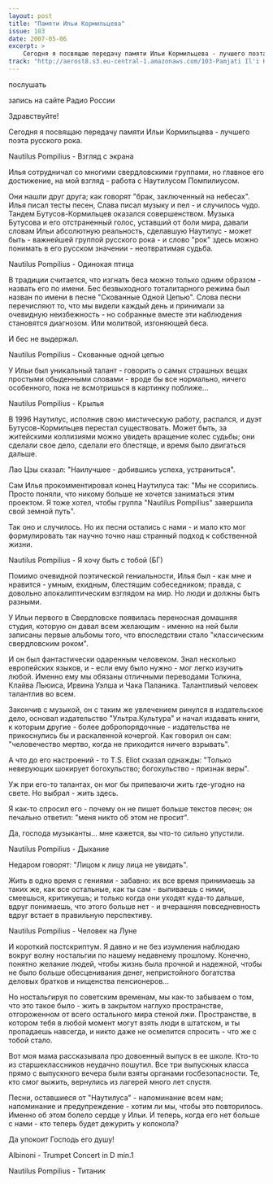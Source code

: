 ```yaml
---
layout: post
title: "Памяти Ильи Кормильцева"
issue: 103
date: 2007-05-06
excerpt: >
    Сегодня я посвящаю передачу памяти Ильи Кормильцева - лучшего поэта русского рока.
track: "http://aerost8.s3.eu-central-1.amazonaws.com/103-Pamjati Il'i Kormil'tseva.mp3"
---
```


послушать

запись на сайте Радио России

Здравствуйте!

Сегодня я посвящаю передачу памяти Ильи Кормильцева - лучшего поэта русского рока.

Nautilus Pompilius - Взгляд с экрана

Илья сотрудничал со многими свердловскими группами, но главное его достижение, на мой взгляд - работа с Наутилусом Помпилиусом.

Они нашли друг друга; как говорят "брак, заключенный на небесах". Илья писал тесты песен, Слава писал музыку и пел - и случилось чудо. Тандем Бутусов-Кормильцев оказался совершенством. Музыка Бутусова и его отстраненный голос, уставший от боли мира, давали словам Ильи абсолютную реальность, сделавшую Наутилус - может быть - важнейшей группой русского рока - и слово "рок" здесь можно понимать в его русском значении - неотвратимая судьба.

Nautilus Pompilius - Одинокая птица

В традиции считается, что изгнать беса можно только одним образом - назвать его по имени. Бес безвыходного тоталитарного режима был назван по имени в песне "Скованные Одной Цепью". Слова песни перечисляют то, что мы видели каждый день и принимали за очевидную неизбежность - но собранные вместе эти наблюдения становятся диагнозом. Или молитвой, изгоняющей беса.

И бес не выдержал.

Nautilus Pompilius - Скованные одной цепью

У Ильи был уникальный талант - говорить о самых страшных вещах простыми обыденными словами - вроде бы все нормально, ничего особенного, пока не всмотришься в картинку поближе...

Nautilus Pompilius - Крылья

В 1996 Наутилус, исполнив свою мистическую работу, распался, и дуэт Бутусов-Кормильцев перестал существовать. Может быть, за житейскими коллизиями можно увидеть вращение колес судьбы; они сделали свое дело, сделали его блестяще, и время было двигаться дальше.

Лао Цзы сказал: "Наилучшее - добившись успеха, устраниться".

Сам Илья прокомментировал конец Наутилуса так: "Мы не ссорились. Просто поняли, что никому больше не хочется заниматься этим проектом. Я тоже хотел, чтобы группа "Nautilus Pompilius" завершила свой земной путь".

Так оно и случилось. Но их песни остались с нами - и мало кто мог формулировать так научно точно наш странный подход к собственной жизни.

Nautilus Pompilius - Я хочу быть с тобой (БГ)

Помимо очевидной поэтической гениальности, Илья был - как мне и нравится - умным, ехидным, блестящим собеседником; правда, с довольно апокалиптическим взглядом на мир. Но люди и должны быть разными.

У Ильи первого в Свердловске появилась переносная домашняя студия, которую он давал всем желающим - именно на ней были записаны первые альбомы того, что впоследствии стало "классическим свердловским роком".

И он был фантастически одаренным человеком. Знал несколько европейских языков, и - если ему было нужно - мог легко изучить любой. Именно ему мы обязаны отличными переводами Толкина, Клайва Льюиса, Ирвина Уэлша и Чака Паланика. Талантливый человек талантлив во всем.

Закончив с музыкой, он с таким же увлечением ринулся в издательское дело, основал издательство "Ультра.Культура" и начал издавать книги, к которым другие - более добропорядочные - издательства не прикоснулись бы и раскаленной кочергой. Как говорил он сам: "человечество мертво, когда не приходится ничего взрывать".

А что до его настроений - то T.S. Eliot сказал однажды: "Только неверующих шокирует богохульство; богохульство - признак веры".

Уж при его-то талантах, он мог бы припеваючи жить где-угодно на свете. Но выбрал - жить здесь.

Я как-то спросил его - почему он не пишет больше текстов песен; он печально ответил: "меня никто об этом не просит".

Да, господа музыканты... мне кажется, вы что-то сильно упустили.

Nautilus Pompilius - Дыхание

Недаром говорят: "Лицом к лицу лица не увидать".

Жить в одно время с гениями - забавно: их все время принимаешь за таких же, как все остальные, как ты сам - выпиваешь с ними, смеешься, критикуешь; и только когда они уходят куда-то дальше, вдруг понимаешь, что этого больше нет - и вчерашняя повседневность вдруг встает в правильную перспективу.

Nautilus Pompilius - Человек на Луне

И короткий постскриптум. Я давно и не без изумления наблюдаю вокруг волну ностальгии по нашему недавнему прошлому. Конечно, понятно желание людей, чтобы жизнь была прочной и надежной, чтобы не было больше обесценивания денег, непристойного богатства деловых братков и нищенства пенсионеров...

Но ностальгируя по советским временам, мы как-то забываем о том, что это такое было - жить в закрытом наглухо пространстве, отгороженном от всего остального мира стеной лжи. Пространстве, в котором тебя в любой момент могут взять люди в штатском, и ты пропадаешь навсегда, и никто даже не осмелится спросить - что же с тобой стало.

Вот моя мама рассказывала про довоенный выпуск в ее школе. Кто-то из старшеклассников неудачно пошутил. Все три выпускных класса прямо с выпускного вечера были взяты органами госбезопасности. Те, кто смог выжить, вернулись из лагерей много лет спустя.

Песни, оставшиеся от "Наутилуса" - напоминание всем нам; напоминание и предупреждение - хотим ли мы, чтобы это повторилось. Именно об этом болело сердце у Ильи. И теперь, когда его нет больше с нами - кто теперь будет дежурить у колокола?

Да упокоит Господь его душу!

Albinoni - Trumpet Concert in D min.1

Nautilus Pompilius - Титаник
